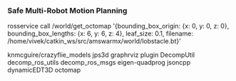 ### Safe Multi-Robot Motion Planning


rosservice call /world/get_octomap '{bounding_box_origin: {x: 0, y: 0, z: 0}, bounding_box_lengths: {x: 6, y: 6, z: 4}, leaf_size: 0.1, filename: /home/vivek/catkin_ws/src/amswarmx/world/lobstacle.bt}'


knmcguire/crazyflie_models
jps3d
graphrviz plugin
DecompUtil
decomp_ros_utils
decomp_ros_msgs
eigen-quadprog
jsoncpp
dynamicEDT3D
octomap